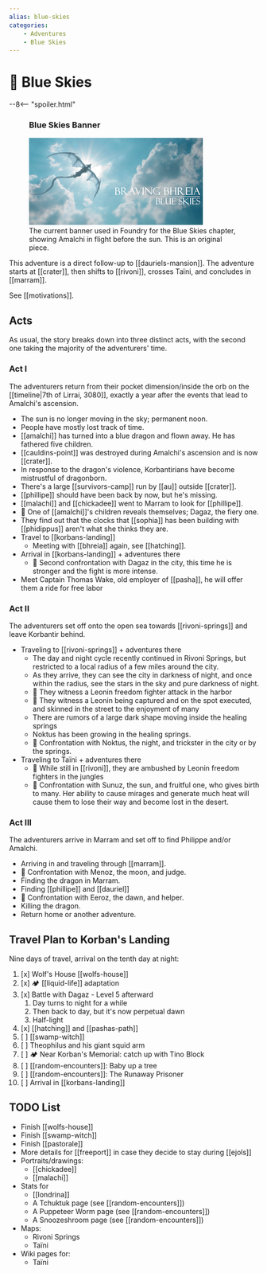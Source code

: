 ```yaml
---
alias: blue-skies
categories:
    - Adventures
    - Blue Skies
---
```

# 🔐 Blue Skies

--8<-- "spoiler.html"

<figure class="infobox right">
  <h3>Blue Skies Banner</h3>
  <a href="/assets/images/blue-skies-banner-full.png">
    <img src="/assets/images/blue-skies-banner-tiny.png" />
  </a>
  <figcaption>
    The current banner used in Foundry for the Blue Skies chapter, showing Amalchi in flight before the sun. This is an original piece.
  </figcaption>
</figure>

This adventure is a direct follow-up to [[dauriels-mansion]]. The adventure starts at [[crater]], then shifts to [[rivoni]], crosses Taïni, and concludes in [[marram]].

See [[motivations]].

## Acts

As usual, the story breaks down into three distinct acts, with the second one taking the majority of the adventurers' time.

### Act I

The adventurers return from their pocket dimension/inside the orb on the [[timeline|7th of Lirrai, 3080]], exactly a year after the events that lead to Amalchi's ascension.

- The sun is no longer moving in the sky; permanent noon.
- People have mostly lost track of time.
- [[amalchi]] has turned into a blue dragon and flown away. He has fathered five children.
- [[cauldins-point]] was destroyed during Amalchi's ascension and is now [[crater]].
- In response to the dragon's violence, Korbantirians have become mistrustful of dragonborn.
- There's a large [[survivors-camp]] run by [[au]] outside [[crater]].
- [[phillipe]] should have been back by now, but he's missing.
- [[malachi]] and [[chickadee]] went to Marram to look for [[phillipe]].
- 🐉 One of [[amalchi]]'s children reveals themselves; Dagaz, the fiery one.
- They find out that the clocks that [[sophia]] has been building with [[phidippus]] aren't what she thinks they are.
- Travel to [[korbans-landing]]
  - Meeting with [[bhreia]] again, see [[hatching]].
- Arrival in [[korbans-landing]] + adventures there
  - 🐉 Second confrontation with Dagaz in the city, this time he is stronger and the fight is more intense.
- Meet Captain Thomas Wake, old employer of [[pasha]], he will offer them a ride for free labor

### Act II

The adventurers set off onto the open sea towards [[rivoni-springs]] and leave Korbantir behind.

- Traveling to [[rivoni-springs]] + adventures there
  - The day and night cycle recently continued in Rivoni Springs, but restricted to a local radius of a few miles around the city.
  - As they arrive, they can see the city in darkness of night, and once within the radius, see the stars in the sky and pure darkness of night.
  - 🦁 They witness a Leonin freedom fighter attack in the harbor
  - 🦁 They witness a Leonin being captured and on the spot executed, and skinned in the street to the enjoyment of many
  - There are rumors of a large dark shape moving inside the healing springs
  - Noktus has been growing in the healing springs.
  - 🐉 Confrontation with Noktus, the night, and trickster in the city or by the springs.
- Traveling to Taïni + adventures there
  - 🦁 While still in [[rivoni]], they are ambushed by Leonin freedom fighters in the jungles
  - 🐉 Confrontation with Sunuz, the sun, and fruitful one, who gives birth to many. Her ability to cause mirages and generate much heat will cause them to lose their way and become lost in the desert.

### Act III

The adventurers arrive in Marram and set off to find Philippe and/or Amalchi.

- Arriving in and traveling through [[marram]].
- 🐉 Confrontation with Menoz, the moon, and judge.
- Finding the dragon in Marram.
- Finding [[phillipe]] and [[dauriel]]
- 🐉 Confrontation with Eeroz, the dawn, and helper.
- Killing the dragon.
- Return home or another adventure.

## Travel Plan to Korban's Landing

Nine days of travel, arrival on the tenth day at night:

1. [x] Wolf's House [[wolfs-house]]
2. [x] 🏕 [[liquid-life]] adaptation
3. [x] Battle with Dagaz - Level 5 afterward
   1. Day turns to night for a while
   2. Then back to day, but it's now perpetual dawn
   3. Half-light
4. [x] [[hatching]] and [[pashas-path]]
5. [ ] [[swamp-witch]]
6. [ ] Theophilus and his giant squid arm
7. [ ] 🏕 Near Korban's Memorial: catch up with Tino Block
8. [ ] [[random-encounters]]: Baby up a tree
9. [ ] [[random-encounters]]: The Runaway Prisoner
10. [ ] Arrival in [[korbans-landing]]

## TODO List

- Finish [[wolfs-house]]
- Finish [[swamp-witch]]
- Finish [[pastorale]]
- More details for [[freeport]] in case they decide to stay during [[ejols]]
- Portraits/drawings:
  - [[chickadee]]
  - [[malachi]]
- Stats for
  - [[londrina]]
  - A Tchuktuk page (see [[random-encounters]])
  - A Puppeteer Worm page (see [[random-encounters]])
  - A Snoozeshroom page (see [[random-encounters]])
- Maps:
  - Rivoni Springs
  - Taïni
- Wiki pages for:
  - Taïni
